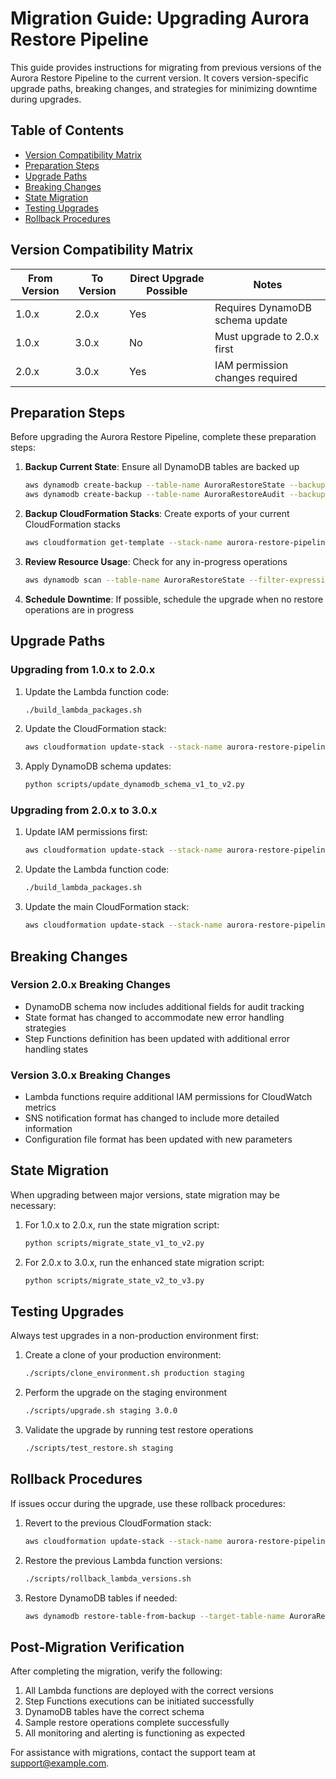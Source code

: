 # Migration Guide: Upgrading Aurora Restore Pipeline

This guide provides instructions for migrating from previous versions of the Aurora Restore Pipeline to the current version. It covers version-specific upgrade paths, breaking changes, and strategies for minimizing downtime during upgrades.

## Table of Contents
- [Version Compatibility Matrix](#version-compatibility-matrix)
- [Preparation Steps](#preparation-steps)
- [Upgrade Paths](#upgrade-paths)
- [Breaking Changes](#breaking-changes)
- [State Migration](#state-migration)
- [Testing Upgrades](#testing-upgrades)
- [Rollback Procedures](#rollback-procedures)

## Version Compatibility Matrix

| From Version | To Version | Direct Upgrade Possible | Notes |
|--------------|------------|-------------------------|-------|
| 1.0.x        | 2.0.x      | Yes                     | Requires DynamoDB schema update |
| 1.0.x        | 3.0.x      | No                      | Must upgrade to 2.0.x first |
| 2.0.x        | 3.0.x      | Yes                     | IAM permission changes required |

## Preparation Steps

Before upgrading the Aurora Restore Pipeline, complete these preparation steps:

1. **Backup Current State**: Ensure all DynamoDB tables are backed up
   ```bash
   aws dynamodb create-backup --table-name AuroraRestoreState --backup-name pre-upgrade-backup
   aws dynamodb create-backup --table-name AuroraRestoreAudit --backup-name pre-upgrade-backup
   ```

2. **Backup CloudFormation Stacks**: Create exports of your current CloudFormation stacks
   ```bash
   aws cloudformation get-template --stack-name aurora-restore-pipeline > aurora-restore-pipeline-template-backup.json
   ```

3. **Review Resource Usage**: Check for any in-progress operations
   ```bash
   aws dynamodb scan --table-name AuroraRestoreState --filter-expression "completed = :completed" --expression-attribute-values '{":completed": {"BOOL": false}}'
   ```

4. **Schedule Downtime**: If possible, schedule the upgrade when no restore operations are in progress

## Upgrade Paths

### Upgrading from 1.0.x to 2.0.x

1. Update the Lambda function code:
   ```bash
   ./build_lambda_packages.sh
   ```

2. Update the CloudFormation stack:
   ```bash
   aws cloudformation update-stack --stack-name aurora-restore-pipeline --template-body file://infrastructure/cloudformation/aurora-restore-pipeline.yaml --parameters file://infrastructure/cloudformation/parameters.json --capabilities CAPABILITY_IAM
   ```

3. Apply DynamoDB schema updates:
   ```bash
   python scripts/update_dynamodb_schema_v1_to_v2.py
   ```

### Upgrading from 2.0.x to 3.0.x

1. Update IAM permissions first:
   ```bash
   aws cloudformation update-stack --stack-name aurora-restore-pipeline-iam --template-body file://infrastructure/cloudformation/aurora-restore-pipeline-iam.yaml --capabilities CAPABILITY_IAM
   ```

2. Update the Lambda function code:
   ```bash
   ./build_lambda_packages.sh
   ```

3. Update the main CloudFormation stack:
   ```bash
   aws cloudformation update-stack --stack-name aurora-restore-pipeline --template-body file://infrastructure/cloudformation/aurora-restore-pipeline.yaml --parameters file://infrastructure/cloudformation/parameters.json --capabilities CAPABILITY_IAM
   ```

## Breaking Changes

### Version 2.0.x Breaking Changes
- DynamoDB schema now includes additional fields for audit tracking
- State format has changed to accommodate new error handling strategies
- Step Functions definition has been updated with additional error handling states

### Version 3.0.x Breaking Changes
- Lambda functions require additional IAM permissions for CloudWatch metrics
- SNS notification format has changed to include more detailed information
- Configuration file format has been updated with new parameters

## State Migration

When upgrading between major versions, state migration may be necessary:

1. For 1.0.x to 2.0.x, run the state migration script:
   ```bash
   python scripts/migrate_state_v1_to_v2.py
   ```

2. For 2.0.x to 3.0.x, run the enhanced state migration script:
   ```bash
   python scripts/migrate_state_v2_to_v3.py
   ```

## Testing Upgrades

Always test upgrades in a non-production environment first:

1. Create a clone of your production environment:
   ```bash
   ./scripts/clone_environment.sh production staging
   ```

2. Perform the upgrade on the staging environment
   ```bash
   ./scripts/upgrade.sh staging 3.0.0
   ```

3. Validate the upgrade by running test restore operations
   ```bash
   ./scripts/test_restore.sh staging
   ```

## Rollback Procedures

If issues occur during the upgrade, use these rollback procedures:

1. Revert to the previous CloudFormation stack:
   ```bash
   aws cloudformation update-stack --stack-name aurora-restore-pipeline --template-body file://aurora-restore-pipeline-template-backup.json --capabilities CAPABILITY_IAM
   ```

2. Restore the previous Lambda function versions:
   ```bash
   ./scripts/rollback_lambda_versions.sh
   ```

3. Restore DynamoDB tables if needed:
   ```bash
   aws dynamodb restore-table-from-backup --target-table-name AuroraRestoreState --backup-arn <backup-arn>
   ```

## Post-Migration Verification

After completing the migration, verify the following:

1. All Lambda functions are deployed with the correct versions
2. Step Functions executions can be initiated successfully
3. DynamoDB tables have the correct schema
4. Sample restore operations complete successfully
5. All monitoring and alerting is functioning as expected

For assistance with migrations, contact the support team at support@example.com. 